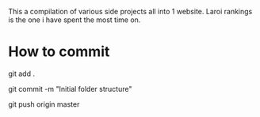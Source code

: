 

This a compilation  of various side projects all into 1 website. Laroi rankings is the one i have spent the most time on.


# How to commit 
git add .

git commit -m "Initial folder structure"

git push origin master
